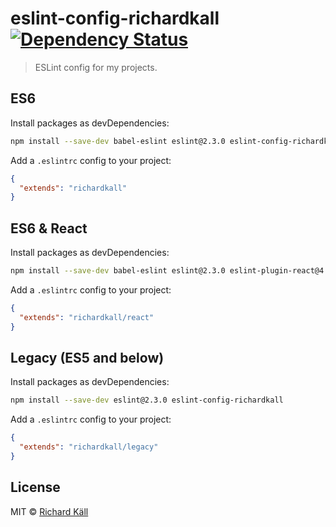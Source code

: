 # eslint-config-richardkall [![Dependency Status](https://gemnasium.com/richardkall/eslint-config-richardkall.svg)](https://gemnasium.com/richardkall/eslint-config-richardkall)
 
> ESLint config for my projects.

## ES6

Install packages as devDependencies:

```bash
npm install --save-dev babel-eslint eslint@2.3.0 eslint-config-richardkall
```

Add a `.eslintrc` config to your project:

```json
{
  "extends": "richardkall"
}
```

## ES6 & React

Install packages as devDependencies:

```bash
npm install --save-dev babel-eslint eslint@2.3.0 eslint-plugin-react@4.2.0 eslint-config-richardkall
```

Add a `.eslintrc` config to your project:

```json
{
  "extends": "richardkall/react"
}
```

## Legacy (ES5 and below)

Install packages as devDependencies:

```bash
npm install --save-dev eslint@2.3.0 eslint-config-richardkall
```

Add a `.eslintrc` config to your project:

```json
{
  "extends": "richardkall/legacy"
}
```

## License

MIT &copy; [Richard Käll](http://richardkall.se)
